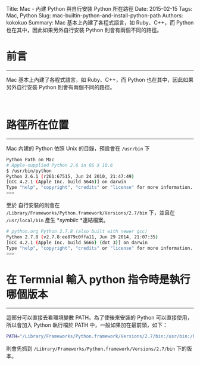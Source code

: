 Title: Mac - 內建 Python 與自行安裝 Python 所在路徑
Date: 2015-02-15
Tags: Mac, Python
Slug: mac-builtin-python-and-install-python-path
Authors: kokokuo
Summary: Mac 基本上內建了各程式語言，如 Ruby、C++，而 Python 也在其中，因此如果另外自行安裝 Python 則會有兩個不同的路徑。

# 前言
---
Mac 基本上內建了各程式語言，如 Ruby、C++，而 Python 也在其中，因此如果另外自行安裝 Python 則會有兩個不同的路徑。

<br/>

# 路徑所在位置
---
Mac 內建的 Python 依照 Unix 的目錄，預設會在 `/usr/bin` 下

```bash
Python Path on Mac
# Apple-supplied Python 2.6 in OS X 10.6
$ /usr/bin/python
Python 2.6.1 (r261:67515, Jun 24 2010, 21:47:49) 
[GCC 4.2.1 (Apple Inc. build 5646)] on darwin
Type "help", "copyright", "credits" or "license" for more information.
>>> 
```

至於 自行安裝的則會在 `/Library/Frameworks/Python.framework/Versions/2.7/bin` 下，並且在 `/usr/local/bin` 產生 **symblic* *連結檔案。

```bash
# python.org Python 2.7.8 (also built with newer gcc)
Python 2.7.8 (v2.7.8:ee879c0ffa11, Jun 29 2014, 21:07:35) 
[GCC 4.2.1 (Apple Inc. build 5666) (dot 3)] on darwin
Type "help", "copyright", "credits" or "license" for more information.
>>>
```

# 在 Termnial 輸入 python 指令時是執行哪個版本
---
這部分可以直接去看環境變數 PATH。為了使後來安裝的 Python 可以直接使用，所以會加入 Python 執行檔於 PATH 中，一般如果加在最前頭，如下：

```bash
PATH="/Library/Frameworks/Python.framework/Versions/2.7/bin:/usr/bin:/bin:/usr/sbin:/sbin:/usr/local/bin"
```

則會先抓到 `/Library/Frameworks/Python.framework/Versions/2.7/bin` 下的版本。